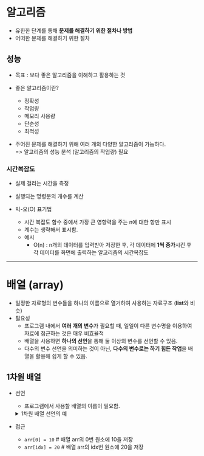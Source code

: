 # 알고리즘

- 유한한 단계를 통해 **문제를 해결하기 위한 절차나 방법**
- 어떠한 문제를 해결하기 위한 절차

## 성능

- 목표 : 보다 좋은 알고리즘을 이해하고 활용하는 것
- 좋은 알고리즘이란?
  - 정확성
  - 작업량
  - 메모리 사용량
  - 단순성
  - 최적성

- 주어진 문제를 해결하기 위해 여러 개의 다양한 알고리즘이 가능하다.  
  => 알고리즘의 성능 분석 (알고리즘의 작업량) 필요

### 시간복잡도

- 실제 걸리는 시간을 측정
- 실행되는 명령문의 개수를 계산

- 빅-오(O) 표기법
  - 시간 복잡도 함수 중에서 가장 큰 영향력을 주는 n에 대한 항만 표시
  - 계수는 생략해서 표시함.
  - 예시
    - O(n) : n개의 데이터를 입력받아 저장한 후, 각 데이터에 **1씩 증가**시킨 후 각 데이터를 화면에 출력하는 알고리즘의 시간복잡도

---
  
# 배열 (array)

- 일정한 자료형의 변수들을 하나의 이름으로 열거하여 사용하는 자료구조 (**list**와 비슷)
- 필요성
  - 프로그램 내에서 **여러 개의 변수**가 필요할 때, 일일이 다른 변수명을 이용하여 자료에 접근하는 것은 매우 비효율적
  - 배열을 사용하면 **하나의 선언**을 통해 둘 이상의 변수를 선언할 수 있음.
  - 다수의 변수 선언을 의미하는 것이 아닌, **다수의 변수로는 하기 힘든 작업**을 배열을 활용해 쉽게 할 수 있음.
 
## 1차원 배열

- 선언
  - 프로그램에서 사용할 배열의 이름이 필요함.
  <details>
    <summary>1차원 배열 선언의 예</summary>
    ```
    arr = list()
    arr = []
    arr = [0]*10
    arr = [1, 2, 3]
    ```
  </details>

- 접근
  - `arr[0] = 10` # 배열 arr의 0번 원소에 10을 저장
  - `arr[idx] = 20` # 배열 arr의 idx번 원소에 20을 저장
